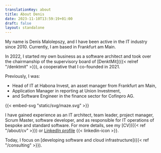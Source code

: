 ```yaml
---
translationKey: about
title: About Denis
date: 2023-11-10T13:59:19+01:00
draft: false
layout: standalone
---
```


My name is Denis Malolepszy, and I have been active in the IT industry since 2010. Currently, I am based in Frankfurt am Main.

In 2022, I started my own business as a software architect and took over the chairmanship of the supervisory board of [DenktMit]({{< relref "/denktmit" >}}), a cooperative that I co-founded in 2021.

Previously, I was:
- Head of IT at Habona Invest, an asset manager from Frankfurt am Main,
- Application Manager in reporting at Union Investment,
- and Software Engineer in the finance sector for Cofinpro AG.

{{< embed-svg "static/svg/maze.svg" >}}

I have gained experience as an IT architect, team leader, project manager, Scrum Master, software developer, and as responsible for IT operations of bespoke and standard software. For more details, see my [CV]({{< ref "/about/cv" >}}) or [LinkedIn profile](https://www.linkedin.com/in/dmalolepszy) {{< linkedin-icon >}}.

Today, I focus on [developing software and cloud infrastructure]({{< ref "/consulting" >}}).
